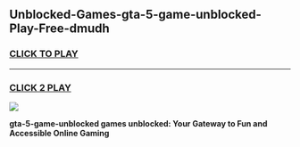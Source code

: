 
## Unblocked-Games-gta-5-game-unblocked-Play-Free-dmudh
<h3>
<a href="https://premium76.site?title=gta-5-game-unblocked&ref=18A1">CLICK TO PLAY</a></h3>
<hr>

<h3>
<a href="https://premium76.site?title=gta-5-game-unblocked&ref=18A1">CLICK 2 PLAY</a>
  
</h3>

<a href="https://premium76.site?title=gta-5-game-unblocked&ref=18A1"><img src="https://clearcache.store/games.png"></a>


**gta-5-game-unblocked games unblocked: Your Gateway to Fun and Accessible Online Gaming**
